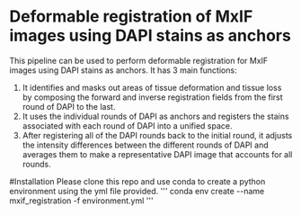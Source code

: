 # Deformable registration of MxIF images using DAPI stains as anchors
This pipeline can be used to perform deformable registration for MxIF images using DAPI stains as anchors. It has 3 main functions:
1. It identifies and masks out areas of tissue deformation and tissue loss by composing the forward and inverse registration fields from the first round of DAPI to the last.
2. It uses the individual rounds of DAPI as anchors and registers the stains associated with each round of DAPI into a unified space.
3. After registering all of the DAPI rounds back to the initial round, it adjusts the intensity differences between the different rounds of DAPI and averages them to make a representative DAPI image that accounts for all rounds.

#Installation
Please clone this repo and use conda to create a python environment using the yml file provided.
'''
conda env create --name mxif_registration -f environment.yml
'''
